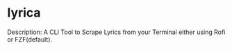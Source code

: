 # lyrica
Description: A CLI Tool to Scrape Lyrics from your Terminal either using Rofi or FZF(default).
